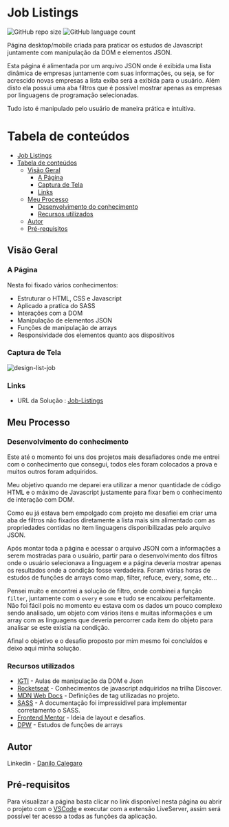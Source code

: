 # Job Listings

![GitHub repo size](https://img.shields.io/github/repo-size/DaniloCalegaro/job-listings)
![GitHub language count](https://img.shields.io/github/languages/count/DaniloCalegaro/job-listings)


Página desktop/mobile criada para praticar os estudos de Javascript juntamente com manipulação da DOM e elementos JSON.

Esta página é alimentada por um arquivo JSON onde é exibida uma lista dinâmica de empresas juntamente com suas informações, ou seja, se for acrescido novas empresas a lista exiba será a exibida para o usuário. Além disto ela possui uma aba filtros que é possível mostrar apenas as empresas por linguagens de programação selecionadas.

Tudo isto é manipulado pelo usuário de maneira prática e intuitiva.

# Tabela de conteúdos

- [Job Listings](#job-listings)
- [Tabela de conteúdos](#tabela-de-conteúdos)
  - [Visão Geral](#visão-geral)
    - [A Página](#a-página)
    - [Captura de Tela](#captura-de-tela)
    - [Links](#links)
  - [Meu Processo](#meu-processo)
    - [Desenvolvimento do conhecimento](#desenvolvimento-do-conhecimento)
    - [Recursos utilizados](#recursos-utilizados)
  - [Autor](#autor)
  - [Pré-requisitos](#pré-requisitos)

## Visão Geral

### A Página

Nesta foi fixado vários conhecimentos:

- Estruturar o HTML, CSS e Javascript
- Aplicado a pratica do SASS
- Interações com a DOM
- Manipulação de elementos JSON
- Funções de manipulação de arrays
- Responsividade dos elementos quanto aos dispositivos 

### Captura de Tela

![design-list-job](https://user-images.githubusercontent.com/33231886/169694245-a3ae18f0-9e05-4ca9-850d-8261fb656bae.jpg)

### Links

- URL da Solução : [Job-Listings](https://job-listings-5glnz363d-danilocalegaro.vercel.app/)

## Meu Processo

### Desenvolvimento do conhecimento

Este até o momento foi uns dos projetos mais desafiadores onde me entrei com o conhecimento que consegui, todos eles foram colocados a prova e muitos outros foram adquiridos.

Meu objetivo quando me deparei era utilizar a menor quantidade de código HTML e o máximo de Javascript justamente para fixar bem o conhecimento de interação com DOM. 

Como eu já estava bem empolgado com projeto me desafiei em criar uma aba de filtros não fixados diretamente a lista mais sim alimentado com as propriedades contidas no item linguagens disponibilizadas pelo arquivo JSON.

Após montar toda a página e acessar o arquivo JSON com a informações a serem mostradas para o usuário, partir para o desenvolvimento dos filtros onde o usuário selecionava a linguagem e a página deveria mostrar apenas os resultados onde a condição fosse verdadeira. Foram várias horas de estudos de funções de arrays como map, filter, refuce, every, some, etc...

Pensei muito e encontrei a solução de filtro, onde combinei a função `filter`, juntamente com o `every` e `some` e tudo se encaixou perfeitamente. Não foi fácil pois no momento eu estava com os dados um pouco complexo sendo analisado, um objeto com vários itens e muitas informações e um array com as linguagens que deveria percorrer cada item do objeto para analisar se este existia na condição. 

Afinal o objetivo e o desafio proposto por mim mesmo foi concluídos e deixo aqui minha solução.

### Recursos utilizados

- [IGTI](https://www.igti.com.br/) - Aulas de manipulação da DOM e Json
- [Rocketseat](https://www.rocketseat.com.br/) - Conhecimentos de javascript adquiridos na trilha Discover.
- [MDN Web Docs](https://developer.mozilla.org/) - Definições de tag utilizadas no projeto.
- [SASS](https://sass-lang.com/) - A documentação foi impressidivel para implementar corretamento o SASS.
- [Frontend Mentor](https://www.frontendmentor.io/challenges) - Ideia de layout e desafios.
- [DPW](https://desenvolvimentoparaweb.com/javascript/) - Estudos de funções de arrays
## Autor

Linkedin - [Danilo Calegaro](https://www.linkedin.com/in/danilo-calegaro/)

## Pré-requisitos

Para visualizar a página basta clicar no link disponível nesta página ou abrir o projeto com o [VSCode](https://code.visualstudio.com/) e executar com a extensão LiveServer, assim será possível ter acesso a todas as funções da aplicação.
